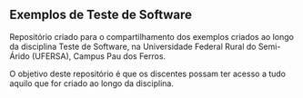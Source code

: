 ## Exemplos de Teste de Software
Repositório criado para o compartilhamento dos exemplos criados ao longo da disciplina Teste de Software, na Universidade Federal Rural do Semi-Árido (UFERSA), Campus Pau dos Ferros.

O objetivo deste repositório é que os discentes possam ter acesso a tudo aquilo que for criado ao longo da disciplina.

